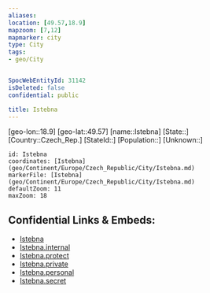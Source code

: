 ```yaml
---
aliases: 
location: [49.57,18.9]
mapzoom: [7,12] 
mapmarker: city 
type: City
tags:
- geo/City


SpocWebEntityId: 31142
isDeleted: false
confidential: public

title: Istebna
---
```

[geo-lon::18.9]
[geo-lat::49.57]
[name::Istebna]
[State::]
[Country::Czech_Rep.]
[StateId::]
[Population::]
[Unknown::]


```leaflet
id: Istebna
coordinates: [Istebna](geo/Continent/Europe/Czech_Republic/City/Istebna.md)
markerFile: [Istebna](geo/Continent/Europe/Czech_Republic/City/Istebna.md)
defaultZoom: 11 
maxZoom: 18
```


## Confidential Links & Embeds: 
- [Istebna](../../../../../../_public/geo/Continent/Europe/Czech_Republic/City/Istebna.md) 
- [Istebna.internal](../../../../../../_internal/geo/Continent/Europe/Czech_Republic/City/Istebna.internal.md) 
- [Istebna.protect](../../../../../../_protect/geo/Continent/Europe/Czech_Republic/City/Istebna.protect.md) 
- [Istebna.private](../../../../../../_private/geo/Continent/Europe/Czech_Republic/City/Istebna.private.md) 
- [Istebna.personal](../../../../../../_personal/geo/Continent/Europe/Czech_Republic/City/Istebna.personal.md) 
- [Istebna.secret](../../../../../../_secret/geo/Continent/Europe/Czech_Republic/City/Istebna.secret.md) 
